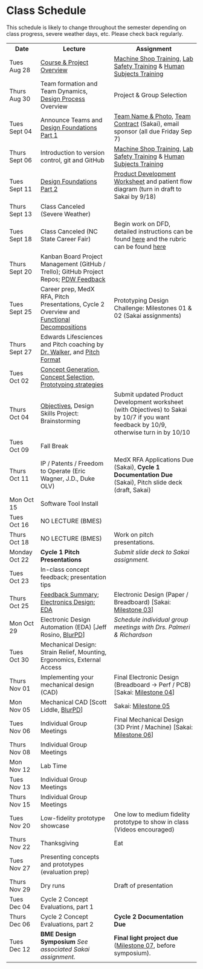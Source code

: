 # Class Schedule
This schedule is likely to change throughout the semester depending on class
progress, severe weather days, etc.  Please check back regularly.

<table>

<tr>
<th>Date</th>
<th>Lecture</th>
<th>Assignment</th>
</tr>

<tr>
<td>Tues Aug 28</td>
<td><a href="Lectures/intro/intro.md">Course & Project Overview</a></td>
<td><a href="http://studentshop.pratt.duke.edu/">Machine Shop Training</a>, <a href="Assignments/lab_safety_training.md">Lab Safety Training</a> & <a href="Assignments/human_subjects_training.md">Human Subjects Training</a></td>
</tr>

<tr>
<td>Thurs Aug 30</td>
<td>Team formation and Team Dynamics, <a href="Lectures/01_DesignProcess.pdf">Design Process</a> Overview</td>
<td>Project & Group Selection</td>
</tr>

<tr>
<td>Tues Sept 04</td>
<td>Announce Teams and <a href="Lectures/DesignFoundations_Part1.pdf">Design Foundations Part 1</a></td>
<td><a href="Assignments/team_name_photo.md">Team Name & Photo</a>, <a href="Assignments/team_contract.md">Team Contract</a> (Sakai), email sponsor (all due Friday Sep 7)</td>
</tr>

<tr>
<td>Thurs Sept 06</td>
<td>Introduction to version control, git and GitHub</td>
<td><a href="http://studentshop.pratt.duke.edu/">Machine Shop Training</a>, <a href="Assignments/lab_safety_training.md">Lab Safety Training</a> & <a href="Assignments/human_subjects_training.md">Human Subjects Training</a></td>
</tr>

<tr>
<td>Tues Sept 11</td> 
<td><a href="Lectures/Design Foundations, Part 2 post.pdf">Design Foundations Part 2</a></td>
<td><a href="Resources/MedicalDeviceDevelopmentWorksheet2018.xlsx">Product Development Worksheet</a> and patient flow diagram (turn in draft to Sakai by 9/18)</td>
</tr>

<tr>
<td>Thurs Sept 13</td>
<td>Class Canceled (Severe Weather)</td>
<td></td>
</tr>

<tr>
<td>Tues Sept 18</td>
<td>Class Canceled (NC State Career Fair)</td>
<td>Begin work on DFD, detailed instructions can be found <a href="Assignments/Design Foundation Document.pdf">here</a> and the rubric can be found <a href="Assignments/Design Foundation Document Rubric.pdf">here</a></td>
</tr>

<tr>
<td>Thurs Sept 20</td>
<td>Kanban Board Project Management (GitHub / Trello); GitHub Project Repos; <a href="Lectures/PDW feedback.pdf">PDW Feedback</a></td>
<td></td>
</tr>

<tr>
<td>Tues Sept 25</td>
<td>Career prep, MedX RFA, Pitch Presentations, Cycle 2 Overview and <a href="Lectures/logistics career stuff and functional decomp posted.pdf">Functional Decompositions</a></td>
<td>Prototyping Design Challenge: Milestones 01 & 02 (Sakai assignments)</td>
</tr>

<tr>
<td>Thurs Sept 27</td>
<td>Edwards Lifesciences and Pitch coaching by <a href="Resources/HemoSonics Non Confidential Deck.pdf">Dr. Walker</a>, and <a href="Lectures/Pitch Format.pdf">Pitch Format</a></td>
<td></td>
</tr>

<tr>
<td>Tues Oct 02</td>
<td><a href="Lectures/Concept Generation and Screening posted.pdf">Concept Generation, Concept Selection, Prototyping strategies</a></td>
<td></td>
</tr>

<tr>
<td>Thurs Oct 04</td>
<td><a href="Lectures/objectives posted v2.pdf">Objectives</a>, Design Skills Project: Brainstorming</td>
<td>Submit updated Product Development worksheet (with Objectives) to Sakai by 10/7 if you want feedback by 10/9, otherwise turn in by 10/10</td>
</tr>

<tr>
<td>Tues Oct 09</td>
<td>Fall Break</td>
<td></td>
</tr>

<tr>
<td>Thurs Oct 11</td>
<td>IP / Patents / Freedom to Operate (Eric Wagner, J.D., Duke OLV)</td>
<td>MedX RFA Applications Due (Sakai), <b>Cycle 1 Documentation Due</b> (Sakai), Pitch slide deck (draft, Sakai)</td>
</tr>

<tr>
<td>Mon Oct 15 </td>
<td>Software Tool Install</td>
<td></td>
</tr>

<tr>
<td>Tues Oct 16 </td>
<td>NO LECTURE (BMES)</td>
<td></td>
</tr>

<tr>
<td>Thurs Oct 18</td>
<td>NO LECTURE (BMES)</td>
<td>Work on pitch presentations.</td>
</tr>

<tr>
<td>Monday Oct 22</td>
<td><b>Cycle 1 Pitch Presentations</b></td>
<td><i>Submit slide deck to Sakai assignment.</i></td>
</tr>

<tr>
<td>Tues Oct 23</td>
<td>In-class concept feedback; presentation tips</td>
<td></td>
</tr>

<tr>
<td>Thurs Oct 25</td>
<td><a href="FeedbackF18Cycle1.md">Feedback Summary</a>; <a href="PrototypingSkills/ElectronicsDesign.md">Electronics Design</a>; <a href="PrototypingSkills/EDA.md">EDA</a></td>
<td>Electronic Design (Paper / Breadboard) [Sakai: <a href="https://github.com/mlp6/Fundamentals-BME-Design/blob/master/PrototypingSkills/milestones.md#milestone-03">Milestone 03</a>]</td>
</tr>

<tr>
<td>Mon Oct 29 </td>
<td>Electronic Design Automation (EDA) [Jeff Rosino, <a href="https://blurpd.com">BlurPD</a>]</td>
<td><i>Schedule individual group meetings with Drs. Palmeri & Richardson</i></td>
</tr>

<tr>
<td>Tues Oct 30</td>
<td>Mechanical Design: Strain Relief, Mounting, Ergonomics, External Access</td>
<td></td>
</tr>

<tr>
<td>Thurs Nov 01</td>
<td>Implementing your mechanical design (CAD)</td>
<td>Final Electronic Design (Breadboard -> Perf / PCB) [Sakai: <a href="https://github.com/mlp6/Fundamentals-BME-Design/blob/master/PrototypingSkills/milestones.md#milestone-04">Milestone 04</a>]</td>
</tr>

<tr>
<td>Mon Nov 05</td>
<td>Mechanical CAD [Scott Liddle, <a href="https://blurpd.com">BlurPD</a>]</td>
<td>Sakai: <a href="https://github.com/mlp6/Fundamentals-BME-Design/blob/master/PrototypingSkills/milestones.md#milestone-05">Milestone 05</a></td>
</tr>

<tr>
<td>Tues Nov 06</td>
<td>Individual Group Meetings</td>
<td>Final Mechanical Design (3D Print / Machine) [Sakai: <a href="https://github.com/mlp6/Fundamentals-BME-Design/blob/master/PrototypingSkills/milestones.md#milestone-06">Milestone 06</a>]</td>
</tr>

<tr>
<td>Thurs Nov 08</td>
<td>Individual Group Meetings</td>
<td></td>
</tr>

<tr>
<td>Mon Nov 12</td>
<td>Lab Time</td>
<td></td>
</tr>

<tr>
<td>Tues Nov 13</td>
<td>Individual Group Meetings</td>
<td></td>
</tr>

<tr>
<td>Thurs Nov 15</td>
<td>Individual Group Meetings</td>
<td></td>
</tr>

<tr>
<td>Tues Nov 20</td>
<td>Low-fidelity prototype showcase</td>
<td>One low to medium fidelity prototype to show in class (Videos encouraged)</td>
</tr>

<tr>
<td>Thurs Nov 22</td>
<td>Thanksgiving</td>
<td>Eat</td>
</tr>

<tr>
<td>Tues Nov 27</td>
<td>Presenting concepts and prototypes (evaluation prep)</td>
<td></td>
</tr>

<tr>
<td>Thurs Nov 29</td>
<td>Dry runs</td>
<td>Draft of presentation</td>
</tr>

<tr>
<td>Tues Dec 04</td>
<td>Cycle 2 Concept Evaluations, part 1</td>
<td></td>
</tr>

<tr>
<td>Thurs Dec 06</td>
<td>Cycle 2 Concept Evaluations, part 2</td>
<td><b>Cycle 2 Documentation Due</b></td>
</td>
</tr>

<tr>
<td>Tues Dec 12</td>
<td><b>BME Design Symposium</b> <i>See associated Sakai assignment.</i></td>
<td><b>Final light project due</b> (<a href="https://github.com/mlp6/Fundamentals-BME-Design/blob/master/PrototypingSkills/milestones.md#milestone-07">Milestone 07</a>, before symposium).</td>
</tr>

<table>
